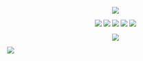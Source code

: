 <p align="center">
  <a href= "https://sethusenthil.com/?ref=github" target="_blank"><img src="https://sethusenthil.com/SethuSenthil/preview.gif"/></a>
</p>

<p align="center">
<a href= "https://sethusenthil.com/?ref=github" target="_blank"><img src="https://img.icons8.com/windows/32/000000/internet.png"/></a>
<a href= "https://twitter.com/SethuSenthilll" target="_blank"><img src="https://img.icons8.com/windows/32/000000/twitter.png"/></a>
<a href= "https://instagram.com/sethui9" target="_blank"><img src="https://img.icons8.com/windows/32/000000/instagram-new.png"/></a>
<a href= "https://dev.to/sethusenthil" target="_blank"><img src="https://img.icons8.com/windows/32/000000/dev.png"/></a>
<a href= "sms:sethunarayansenthil@gmail.com" target="_blank"><img src="https://img.icons8.com/windows/32/000000/sms--v1.png"/></a>
</p>

<p align="center">
    <a href= "https://nowplaying.sethusenthil.com/open" target="_blank"><img src="https://nowplaying.sethusenthil.com/nowplaying.svg"/></a>
</p>

<img src="https://github-visitors.glitch.me/"/>
